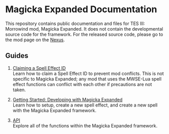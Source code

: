 # Magicka Expanded Documentation
This repository contains public documentation and files for TES III: Morrowind mod, Magicka Expanded. It does not contain the developmental source code for the framework. For the released source code, please go to the mod page on the [Nexus](https://www.nexusmods.com/morrowind/mods/47111).

## Guides  
1. [Claiming a Spell Effect ID](https://github.com/OperatorJack/Magicka-Expanded-Docs/wiki/Claiming-A-Spell-Effect-ID)  
Learn how to claim a Spell Effect ID to prevent mod conflicts. This is not specific to Magicka Expanded; any mod that uses the MWSE-Lua spell effect functions can conflict with each other if precautions are not taken.

2. [Getting Started: Developing with Magicka Expanded](https://github.com/OperatorJack/Magicka-Expanded-Docs/wiki/Getting-Started:-Developing-with-Magicka-Expanded)  
Learn how to setup, create a new spell effect, and create a new spell with the Magicka Expanded framework. 

3. [API](https://github.com/OperatorJack/Magicka-Expanded-Docs/wiki/API)  
Explore all of the functions within the Magicka Expanded framework.